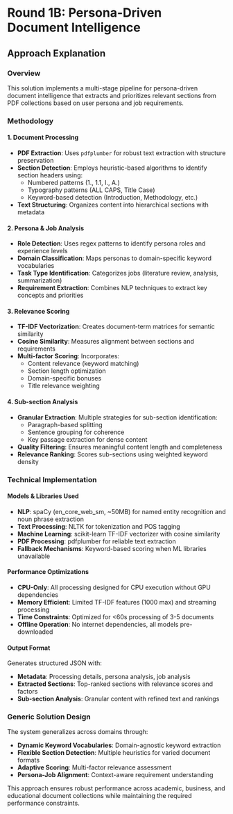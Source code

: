 # Round 1B: Persona-Driven Document Intelligence

## Approach Explanation

### Overview
This solution implements a multi-stage pipeline for persona-driven document intelligence that extracts and prioritizes relevant sections from PDF collections based on user persona and job requirements.

### Methodology

#### 1. Document Processing
- **PDF Extraction**: Uses `pdfplumber` for robust text extraction with structure preservation
- **Section Detection**: Employs heuristic-based algorithms to identify section headers using:
  - Numbered patterns (1., 1.1, I., A.)
  - Typography patterns (ALL CAPS, Title Case)
  - Keyword-based detection (Introduction, Methodology, etc.)
- **Text Structuring**: Organizes content into hierarchical sections with metadata

#### 2. Persona & Job Analysis
- **Role Detection**: Uses regex patterns to identify persona roles and experience levels
- **Domain Classification**: Maps personas to domain-specific keyword vocabularies
- **Task Type Identification**: Categorizes jobs (literature review, analysis, summarization)
- **Requirement Extraction**: Combines NLP techniques to extract key concepts and priorities

#### 3. Relevance Scoring
- **TF-IDF Vectorization**: Creates document-term matrices for semantic similarity
- **Cosine Similarity**: Measures alignment between sections and requirements
- **Multi-factor Scoring**: Incorporates:
  - Content relevance (keyword matching)
  - Section length optimization
  - Domain-specific bonuses
  - Title relevance weighting

#### 4. Sub-section Analysis
- **Granular Extraction**: Multiple strategies for sub-section identification:
  - Paragraph-based splitting
  - Sentence grouping for coherence
  - Key passage extraction for dense content
- **Quality Filtering**: Ensures meaningful content length and completeness
- **Relevance Ranking**: Scores sub-sections using weighted keyword density

### Technical Implementation

#### Models & Libraries Used
- **NLP**: spaCy (en_core_web_sm, ~50MB) for named entity recognition and noun phrase extraction
- **Text Processing**: NLTK for tokenization and POS tagging
- **Machine Learning**: scikit-learn TF-IDF vectorizer with cosine similarity
- **PDF Processing**: pdfplumber for reliable text extraction
- **Fallback Mechanisms**: Keyword-based scoring when ML libraries unavailable

#### Performance Optimizations
- **CPU-Only**: All processing designed for CPU execution without GPU dependencies
- **Memory Efficient**: Limited TF-IDF features (1000 max) and streaming processing
- **Time Constraints**: Optimized for <60s processing of 3-5 documents
- **Offline Operation**: No internet dependencies, all models pre-downloaded

#### Output Format
Generates structured JSON with:
- **Metadata**: Processing details, persona analysis, job analysis
- **Extracted Sections**: Top-ranked sections with relevance scores and factors
- **Sub-section Analysis**: Granular content with refined text and rankings

### Generic Solution Design
The system generalizes across domains through:
- **Dynamic Keyword Vocabularies**: Domain-agnostic keyword extraction
- **Flexible Section Detection**: Multiple heuristics for varied document formats
- **Adaptive Scoring**: Multi-factor relevance assessment
- **Persona-Job Alignment**: Context-aware requirement understanding

This approach ensures robust performance across academic, business, and educational document collections while maintaining the required performance constraints.
